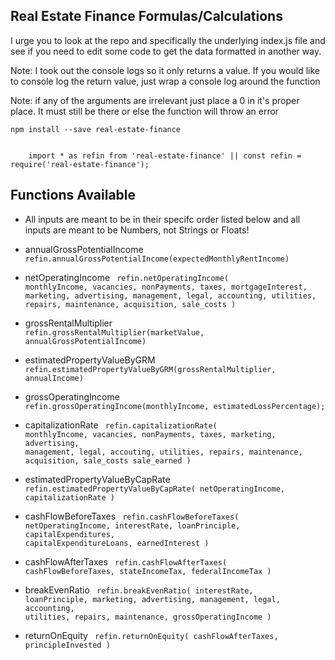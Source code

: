 ## Real Estate Finance Formulas/Calculations

<p>I urge you to look at the repo and specifically the underlying index.js file and see if you need to edit some code to get the data formatted in another way.</p>

<p>Note: I took out the console logs so it only returns a value. If you would like to console log the return value, just wrap a console log around the function</p>

<p>Note: if any of the arguments are irrelevant just place a 0 in it's proper place. It must still be there or else the function will throw an error</p>

<code>npm install --save real-estate-finance</code>

<code>
    import * as refin from 'real-estate-finance' || const refin = require('real-estate-finance');
</code>

## Functions Available

- All inputs are meant to be in their specifc order listed below and all inputs are meant to be Numbers, not Strings or Floats!

- annualGrossPotentialIncome
    <code>
        refin.annualGrossPotentialIncome(expectedMonthlyRentIncome)
    </code>

- netOperatingIncome
    <code>
        refin.netOperatingIncome(
          monthlyIncome,
          vacancies,
          nonPayments,
          taxes,
          mortgageInterest,
          marketing,
          advertising,
          management,
          legal,
          accounting,
          utilities,
          repairs,
          maintenance,
          acquisition,
          sale_costs
        )
    </code>


- grossRentalMultiplier
    <code>
        refin.grossRentalMultiplier(marketValue, annualGrossPotentialIncome)
    </code>

- estimatedPropertyValueByGRM
    <code>
        refin.estimatedPropertyValueByGRM(grossRentalMultiplier, annualIncome)
    </code>

- grossOperatingIncome
    <code>
        refin.grossOperatingIncome(monthlyIncome, estimatedLossPercentage);
    </code>

- capitalizationRate
    <code>
        refin.capitalizationRate(
          monthlyIncome,
          vacancies,
          nonPayments,
          taxes,
          marketing,
          advertising,
          management,
          legal,
          accouting,
          utilities,
          repairs,
          maintenance,
          acquisition,
          sale_costs
          sale_earned
        )
    </code>

- estimatedPropertyValueByCapRate
    <code>
        refin.estimatedPropertyValueByCapRate(
            netOperatingIncome,
            capitalizationRate
        )
    </code>


- cashFlowBeforeTaxes
    <code>
        refin.cashFlowBeforeTaxes(
          netOperatingIncome,
          interestRate,
          loanPrinciple,
          capitalExpenditures,
          capitalExpenditureLoans,
          earnedInterest
        )
    </code>


- cashFlowAfterTaxes
    <code>
        refin.cashFlowAfterTaxes(
          cashFlowBeforeTaxes,
          stateIncomeTax,
          federalIncomeTax
        )
    </code>


- breakEvenRatio
    <code>
        refin.breakEvenRatio(
          interestRate,
          loanPrinciple,
          marketing,
          advertising,
          management,
          legal,
          accounting,
          utilities,
          repairs,
          maintenance,
          grossOperatingIncome
        )
    </code>


- returnOnEquity
    <code>
        refin.returnOnEquity(
            cashFlowAfterTaxes,
            principleInvested
        )
    </code>
